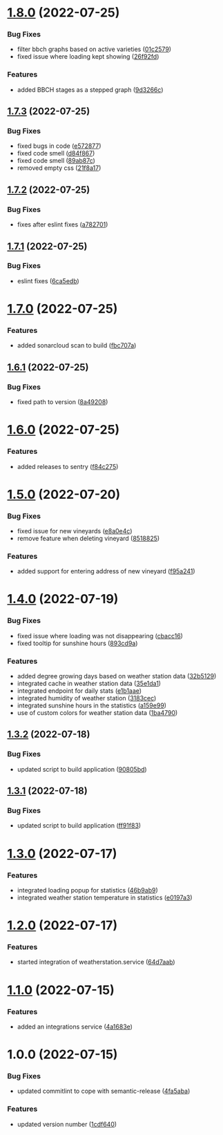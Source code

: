 # [1.8.0](https://github.com/JanssenBrm/winery/compare/v1.7.3...v1.8.0) (2022-07-25)


### Bug Fixes

* filter bbch graphs based on active varieties ([01c2579](https://github.com/JanssenBrm/winery/commit/01c25795ecceaefc46f9a6418ddc6784d6760dc1))
* fixed issue where loading kept showing ([26f92fd](https://github.com/JanssenBrm/winery/commit/26f92fda53b284aa8cf10b207954ba866455aa3d))


### Features

* added BBCH stages as a stepped graph ([9d3266c](https://github.com/JanssenBrm/winery/commit/9d3266c7c2bd4f7e5d8ab8bdaad9c6cc6dbe944a))

## [1.7.3](https://github.com/JanssenBrm/winery/compare/v1.7.2...v1.7.3) (2022-07-25)


### Bug Fixes

* fixed bugs in code ([e572877](https://github.com/JanssenBrm/winery/commit/e5728773e24a24a53ce854daea60bfd8e1282313))
* fixed code smell ([d84f867](https://github.com/JanssenBrm/winery/commit/d84f86712abc01def1688fe26584cf55b6faa4af))
* fixed code smell ([89ab87c](https://github.com/JanssenBrm/winery/commit/89ab87cfdaa75ed7eb92eccc49bf38f65843c739))
* removed empty css ([21f8a17](https://github.com/JanssenBrm/winery/commit/21f8a17e54270a8ec7a4b88aeb1c9c1339654951))

## [1.7.2](https://github.com/JanssenBrm/winery/compare/v1.7.1...v1.7.2) (2022-07-25)


### Bug Fixes

* fixes after eslint fixes ([a782701](https://github.com/JanssenBrm/winery/commit/a782701ba5d3ac6db73104f8d7f49361139eca28))

## [1.7.1](https://github.com/JanssenBrm/winery/compare/v1.7.0...v1.7.1) (2022-07-25)


### Bug Fixes

* eslint fixes ([6ca5edb](https://github.com/JanssenBrm/winery/commit/6ca5edb75c66814f3038a2d122a2ea886ae0bd9c))

# [1.7.0](https://github.com/JanssenBrm/winery/compare/v1.6.1...v1.7.0) (2022-07-25)


### Features

* added sonarcloud scan to build ([fbc707a](https://github.com/JanssenBrm/winery/commit/fbc707afb14f552e070fb28e775110d08c04c3e1))

## [1.6.1](https://github.com/JanssenBrm/winery/compare/v1.6.0...v1.6.1) (2022-07-25)


### Bug Fixes

* fixed path to version ([8a49208](https://github.com/JanssenBrm/winery/commit/8a49208240cce2ec39052ede5d6388927c624eae))

# [1.6.0](https://github.com/JanssenBrm/winery/compare/v1.5.0...v1.6.0) (2022-07-25)


### Features

* added releases to sentry ([f84c275](https://github.com/JanssenBrm/winery/commit/f84c27504176edc2e14b37b59c8c072db7902926))

# [1.5.0](https://github.com/JanssenBrm/winery/compare/v1.4.0...v1.5.0) (2022-07-20)


### Bug Fixes

* fixed issue for new vineyards ([e8a0e4c](https://github.com/JanssenBrm/winery/commit/e8a0e4cb19764ec88b2e2c565f566233d4c36777))
* remove feature when deleting vineyard ([8518825](https://github.com/JanssenBrm/winery/commit/8518825b18c871da837aef22fbb662ee6b37625f))


### Features

* added support for entering address of new vineyard ([f95a241](https://github.com/JanssenBrm/winery/commit/f95a241f9a4852bd7932b11d7dbc67128a0294e8))

# [1.4.0](https://github.com/JanssenBrm/winery/compare/v1.3.2...v1.4.0) (2022-07-19)


### Bug Fixes

* fixed issue where loading was not disappearing ([cbacc16](https://github.com/JanssenBrm/winery/commit/cbacc16a09b954139bd7b3e611ed899ae6157166))
* fixed tooltip for sunshine hours ([893cd9a](https://github.com/JanssenBrm/winery/commit/893cd9aabb0331da60ac50c0b8ec11316fe00b53))


### Features

* added degree growing days based on weather station data ([32b5129](https://github.com/JanssenBrm/winery/commit/32b5129cf543d1493811022f2a4d7a6c95f1727c))
* integrated cache in weather station data ([35e1da1](https://github.com/JanssenBrm/winery/commit/35e1da130fd094fe2ce1be7f65cd356802520931))
* integrated endpoint for daily stats ([e1b1aae](https://github.com/JanssenBrm/winery/commit/e1b1aae0da2a4ffb61a13a9feba01ec24a27fd21))
* integrated humidity of weather station ([3183cec](https://github.com/JanssenBrm/winery/commit/3183cec91409f717f8c9c935500bfa0fb709e3d1))
* integrated sunshine hours in the statistics ([a159e99](https://github.com/JanssenBrm/winery/commit/a159e995c3e1f0cfc3fdea64a828c9e94837b419))
* use of custom colors for weather station data ([1ba4790](https://github.com/JanssenBrm/winery/commit/1ba4790098fbdb3a173ca8039374c5df992661d1))

## [1.3.2](https://github.com/JanssenBrm/winery/compare/v1.3.1...v1.3.2) (2022-07-18)


### Bug Fixes

* updated script to build application ([90805bd](https://github.com/JanssenBrm/winery/commit/90805bd73cf354cd2646af3e2fe6269b6b0e5d3d))

## [1.3.1](https://github.com/JanssenBrm/winery/compare/v1.3.0...v1.3.1) (2022-07-18)


### Bug Fixes

* updated script to build application ([ff91f83](https://github.com/JanssenBrm/winery/commit/ff91f8343d622859b76e36bd925b100461e56ae9))

# [1.3.0](https://github.com/JanssenBrm/winery/compare/v1.2.0...v1.3.0) (2022-07-17)


### Features

* integrated loading popup for statistics ([46b9ab9](https://github.com/JanssenBrm/winery/commit/46b9ab9c6e773fe675bd539446dd0179d9635932))
* integrated weather station temperature in statistics ([e0197a3](https://github.com/JanssenBrm/winery/commit/e0197a389535c0cf18911d178b8685cd363e83bb))

# [1.2.0](https://github.com/JanssenBrm/winery/compare/v1.1.0...v1.2.0) (2022-07-17)


### Features

* started integration of weatherstation.service ([64d7aab](https://github.com/JanssenBrm/winery/commit/64d7aabd923a93f6b6caad9826e7f5f7b6083b09))

# [1.1.0](https://github.com/JanssenBrm/winery/compare/v1.0.0...v1.1.0) (2022-07-15)


### Features

* added an integrations service ([4a1683e](https://github.com/JanssenBrm/winery/commit/4a1683ec51739204d094cf3a772fc879327e02df))

# 1.0.0 (2022-07-15)


### Bug Fixes

* updated commitlint to cope with semantic-release ([4fa5aba](https://github.com/JanssenBrm/winery/commit/4fa5aba335d4a5a0eb9d8fcd9811955daf394603))


### Features

* updated version number ([1cdf640](https://github.com/JanssenBrm/winery/commit/1cdf640a54504a409fe68e95e196bbad19debf08))
